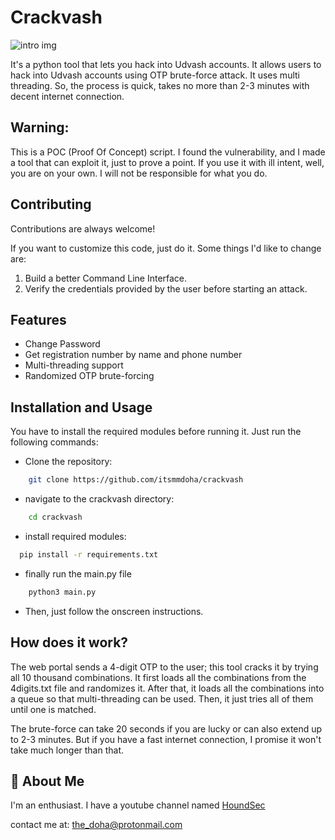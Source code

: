 # Crackvash
![intro img](https://github.com/Itsmmdoha/crackvash/blob/af6678a912ac96dfa9173d5eeb6d12378d88a20d/crackvash.png?raw=true)

It's a python tool that lets you hack into Udvash accounts. It allows users to hack into Udvash accounts using OTP brute-force attack. It uses multi threading. So, the process is quick, takes no more than 2-3 minutes with decent internet connection.



## Warning:

This is a POC (Proof Of Concept) script. I found the vulnerability, and I made a tool that can exploit it, just to prove a point. If you use it with ill intent, well, you are on your own. I will not be responsible for what you do.



## Contributing

Contributions are always welcome!

If you want to customize this code, just do it.
Some things I'd like to change are:
1. Build a better Command Line Interface.
2. Verify the credentials provided by the user before starting an attack.



## Features

- Change Password
- Get registration number by name and phone number
- Multi-threading support
- Randomized OTP brute-forcing



## Installation and Usage

You have to install the required modules before running it. Just run the following commands:

- Clone the repository:
```bash
    git clone https://github.com/itsmmdoha/crackvash
```

- navigate to the crackvash directory:
```bash
    cd crackvash
```

- install required modules:
```bash
  pip install -r requirements.txt
```
- finally run the main.py file
```bash
    python3 main.py
```
- Then, just follow the onscreen instructions.

    
## How does it work?

The web portal sends a 4-digit OTP to the user; this tool cracks it by trying all 10 thousand combinations.
It first loads all the combinations from the 4digits.txt file and randomizes it. After that, it loads all the combinations into a queue so that multi-threading can be used. Then, it just tries all of them until one is matched.

The brute-force can take 20 seconds if you are lucky or can also extend up to 2-3 minutes. But if you have a fast internet connection, I promise it won't take much longer than that.

## 🚀 About Me
I'm an enthusiast.
I have a youtube channel named [HoundSec](https://youtube.com/@HoundSec)

contact me at: <the_doha@protonmail.com>
